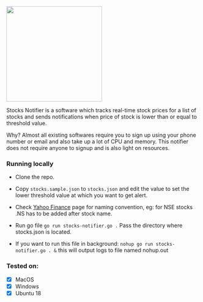 <img width="250" src="https://user-images.githubusercontent.com/52707230/214772056-ef465e1e-4d71-47ec-9fb8-24a441e74e51.png" />

Stocks Notifier is a software which tracks real-time stock prices for a list of stocks and sends notifications when price of stock is lower than or equal to threshold value.

Why? Almost all existing softwares require you to sign up using your phone number or email and also take up a lot of CPU and memory. This notifier does not require anyone to signup and is also light on resources.

### Running locally

* Clone the repo.

* Copy `stocks.sample.json` to `stocks.json` and edit the value to set the lower threshold value at which you want to get alert.

* Check [Yahoo Finance](https://finance.yahoo.com/lookup) page for naming convention, eg: for NSE stocks .NS has to be added after stock name.

* Run go file ` go run stocks-notifier.go . `
Pass the directory where stocks.json is located.

* If you want to run this file in background:
``` nohup go run stocks-notifier.go . & ``` this will output logs to file named nohup.out

### Tested on:

- [x] MacOS
- [x] Windows
- [x] Ubuntu 18
